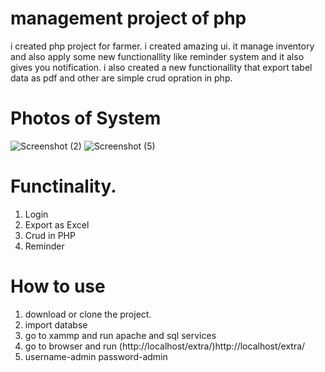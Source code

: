 # management project of php
i created php project for farmer.  i created amazing ui. it manage inventory and also apply some new functionallity like reminder system and it also gives you notification. i also created a new functionallity that export tabel data as pdf and other are simple crud opration in php.

# Photos of System
![Screenshot (2)](https://github.com/imdesai00/management_project/assets/115632510/4d319630-eb04-4ee6-a9d7-70bcb517ee17)
![Screenshot (5)](https://github.com/imdesai00/management_project/assets/115632510/904c69e0-d803-4bbb-a1b1-513e3c1bda57)

# Functinality.
1) Login
2) Export as Excel
3) Crud in PHP
4) Reminder

# How to use
1) download or clone the project.
2) import databse
3) go to xammp and run apache and sql services
4) go to browser and run (http://localhost/extra/)http://localhost/extra/
5) username-admin
   password-admin
